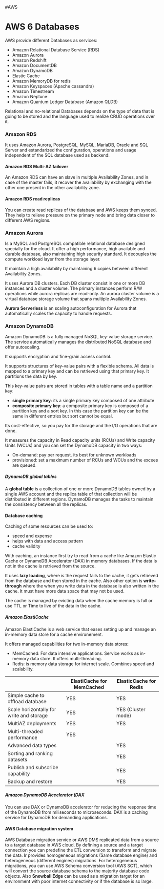 #AWS 

# AWS 6 Databases 

AWS provide different Databases as services:

* Amazon Relational Database Service (RDS)
* Amazon Aurora
* Amazon Redshift
* Amazon DocumentDB
* Amazon DynamoDB 
* Elastic Cache
* Amazon MemoryDB for redis
* Amazon Keyspaces (Apache cassandra)
* Amazon Timestream
* Amazon Neptune
* Amazon Quantum Ledger Database (Amazon QLDB)


Relational and no-relational Databases depends on the type of data that is going to be stored and the language used to realize CRUD operations over it. 


### Amazon RDS

It uses Amazon Aurora, PostgreSQL, MySQL, MariaDB, Oracle and SQL Server and estandarized the configuration, operations and usage independent of the SQL database used as backend. 

#### Amazon RDS Multi-AZ failover

An Amazon RDS can have an slave in multiple Availability Zones, and in case of the master fails, it recover the availability by exchanging with the other one present in the other availability zone. 

#### Amazon RDS read replicas

You can create read replicas of the database and AWS keeps them synced. 
They help to relieve pressure on the primary node and bring data closer to different AWS regions. 
### Amazon Aurora

Is a MySQL and PostgreSQL compatible relational database designed specially for the cloud. 
It offer a high performance, high available and durable database, also maintaining high security standard.
It decouples the compute workload layer from the storage layer. 

It maintain a high availability by maintaining 6 copies between different Availability Zones. 

It uses Aurora DB clusters. Each DB cluster consist in one or more DB instances and a cluster volume. 
The primary instances perform R/W operations while aurora replicas are read-only. 
An aurora cluster volume is a virtual database storage volume that spans multiple Availability Zones. 

**Aurora Serverless** is an scaling autoconfiguration for Aurora that automatically scales the capacity to handle requests. 

### Amazon DynamoDB

Amazon DynamoDB is a fully managed NoSQL key-value storage service.
The service automatically manages the distributed NoSQL database and offer autoscaling. 

It supports encryption and fine-grain access control. 

It supports structures of key-value pairs with a flexible schema. All data is mapped to a primary key and can be retrieved using that primary key. 
It partitions the data by key. 

This key-value pairs are stored in tables with a table name and a partition key: 

* **single primary key**: its a single primary key composed of one attribute
* **composite primary key**: a composite primary key is composed of a partition key and a sort key. In this case the partition key can be the same in different entries but sort cannot be equal. 

Its cost-effective, so you pay for the storage and the I/O operations that are done. 

It measures the capacity in Read capacity units (RCUs) and Write capacity Units (WCUs) and you can set the DynamoDB capacity in two ways: 

* On-demand: pay per request. its best for unknown workloads
* provisioned: set a maximum number of RCUs and WCUs and the excees are queued.

##### DynamoDB global tables

A **global table** is a collection of one or more DynamoDB tables owned by a single AWS account and the replica table of that collection will be distributed in different regions. 
DynamoDB manages the tasks to maintain the consistency between all the replicas. 


#### Database caching

Caching of some resources can be used to: 
* speed and expense
* helps with data and access pattern
* cache validity

With caching, an instance first try to read from a cache like Amazon Elastic Cache or DynamoDB Accelerator (DAX) in memory databases. If the data is not in the cache is retrieved from the source. 

It uses **lazy loading**, where is the request fails to the cache, it gets retrieved from the database and then  stored in the cache. 
Also other option is **write-through** where the when you write data in the database is also written in the cache. It must have more data space that may not be used.  

The cache is managed by evicting data when the cache memory is full or use TTL or Time to live of the data in the cache. 

##### Amazon ElastiCache

Amazon ElastiCache is a web service that eases setting up and manage an in-memory data store for a cache environement. 

It offers managed capabilities for two in-memory data stores: 

* MemCached: For data intensive applications. Service works as in-memory data store. It offers multi-threading. 
* Redis: is memory data storage for internet scale. Combines speed and scalability. 

|                                          | ElastiCache for MemCached | ElasticCache for Redis |
| ---------------------------------------- | ------------------------- | ---------------------- |
| Simple cache to offload database         | YES                       | YES                    |
| Scale horizontally for write and storage | YES                       | YES (Cluster mode)     |
| MultiAZ deployments                      | YES                       | YES                    |
| Multi-threaded performance               | YES                       |                        |
| Advanced data types                      |                           | YES                    |
| Sorting and ranking datasets             |                           | YES                    |
| Publish and subscribe capability         |                           | YES                    |
| Backup and restore                       |                           | YES                    |

##### Amazon DynamoDB Accelerator (DAX

 You can use DAX or DynamoDB accelerator for reducing the response time of the DynamoDB from miliseconds to microseconds. 
DAX is a caching service for DynamoDB for demanding applications. 

#### AWS Database migration system

AWS Database migration service or AWS DMS replicated data from a source to a target database in AWS cloud. 
By defining a source and a target connection you can predefine the ETL conversion to transform and migrate the data. 
Ir provides homogeneous migrations (Same database engine) and heterogeneous (different engines) migrations. 
For heterogeneous migrations, you can use AWS Schema conversion tool (AWS SCT), which will convert the source database schema to the majority database code objects. 
Also **Snowball Edge** can be used as a migration target for an environment with poor internet connectivity or if the database is so large. 